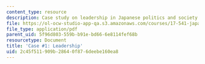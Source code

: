 ```yaml
---
content_type: resource
description: Case study on leadership in Japanese politics and society.
file: https://ol-ocw-studio-app-qa.s3.amazonaws.com/courses/17-541-japanese-politics-and-society-fall-2008/2c45f511909b28640f876deebe160ea8_case1.pdf
file_type: application/pdf
parent_uid: 5f96d803-559b-b91e-bd66-6e8114fef68b
resourcetype: Document
title: 'Case #1: Leadership'
uid: 2c45f511-909b-2864-0f87-6deebe160ea8
---
```

